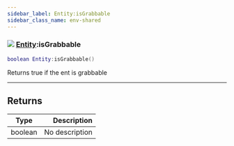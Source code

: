 ```yaml
---
sidebar_label: Entity:isGrabbable
sidebar_class_name: env-shared
---
```


### ![](/img/wiki/shared.png) [Entity](../entity/README.md):isGrabbable

```lua
boolean Entity:isGrabbable()
```

Returns true if the ent is grabbable<br/>

-----------------
## Returns

| Type   | Description |
| ------ | ----------: |
| boolean | No description |
